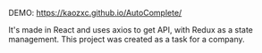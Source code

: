 DEMO: https://kaozxc.github.io/AutoComplete/

It's made in React and uses axios to get API, with Redux as a state management.
This project was created as a task for a company.
